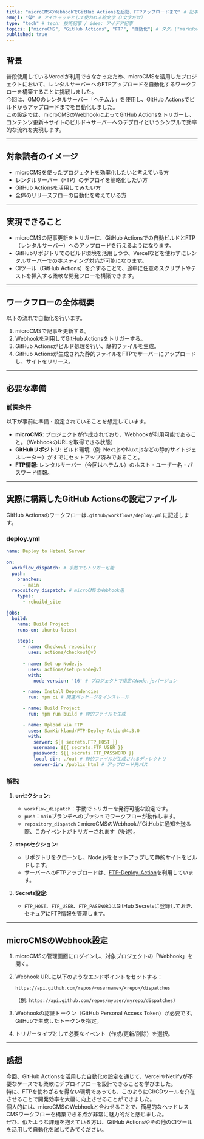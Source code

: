 ```yaml
---
title: "microCMSのWebhookでGitHub Actionsを起動、FTPアップロードまで" # 記事のタイトル
emoji: "😸" # アイキャッチとして使われる絵文字（1文字だけ）
type: "tech" # tech: 技術記事 / idea: アイデア記事
topics: ["microCMS", "GitHub Actions", "FTP", "自動化"] # タグ。["markdown", "rust", "aws"]のように指定する
published: true
---
```


## 背景
普段使用しているVercelが利用できなかったため、microCMSを活用したプロジェクトにおいて、レンタルサーバーへのFTPアップロードを自動化するワークフローを構築することに挑戦しました。  
今回は、GMOのレンタルサーバー「ヘテムル」を使用し、GitHub Actionsでビルドからアップロードまでを自動化しました。  
この設定では、microCMSのWebhookによってGitHub Actionsをトリガーし、コンテンツ更新→サイトのビルド→サーバーへのデプロイというシンプルで効率的な流れを実現します。

---

## 対象読者のイメージ
- microCMSを使ったプロジェクトを効率化したいと考えている方  
- レンタルサーバー（FTP）のデプロイを簡略化したい方  
- GitHub Actionsを活用してみたい方  
- 全体のリリースフローの自動化を考えている方  

---

## 実現できること
- microCMSの記事更新をトリガーに、GitHub Actionsでの自動ビルドとFTP（レンタルサーバー）へのアップロードを行えるようになります。
- GitHubリポジトリでのビルド環境を活用しつつ、Vercelなどを使わずにレンタルサーバーでのホスティング対応が可能になります。
- CIツール（GitHub Actions）を介することで、途中に任意のスクリプトやテストを挿入する柔軟な開発フローを構築できます。

---

## ワークフローの全体概要
以下の流れで自動化を行います。

1. microCMSで記事を更新する。
2. Webhookを利用してGitHub Actionsをトリガーする。
3. GitHub Actionsがビルド処理を行い、静的ファイルを生成。
4. GitHub Actionsが生成された静的ファイルをFTPでサーバーにアップロードし、サイトをリリース。

---

## 必要な準備

### 前提条件
以下が事前に準備・設定されていることを想定しています。  
- **microCMS**: プロジェクトが作成されており、Webhookが利用可能であること。（WebhookのURLを取得できる状態）
- **GitHubリポジトリ**: ビルド環境（例: Next.jsやNuxt.jsなどの静的サイトジェネレーター）がすでにセットアップ済みであること。
- **FTP情報**: レンタルサーバー（今回はヘテムル）のホスト・ユーザー名・パスワード情報。

---

## 実際に構築したGitHub Actionsの設定ファイル

GitHub Actionsのワークフローは`.github/workflows/deploy.yml`に記述します。

### deploy.yml

```yaml
name: Deploy to Heteml Server

on:
  workflow_dispatch: # 手動でもトリガー可能
  push:
    branches:
      - main
  repository_dispatch: # microCMSのWebhook用
    types:
      - rebuild_site

jobs:
  build:
    name: Build Project
    runs-on: ubuntu-latest
    
    steps:
      - name: Checkout repository
        uses: actions/checkout@v3
        
      - name: Set up Node.js
        uses: actions/setup-node@v3
        with:
          node-version: '16' # プロジェクトで指定のNode.jsバージョン

      - name: Install Dependencies
        run: npm ci # 関連パッケージをインストール

      - name: Build Project
        run: npm run build # 静的ファイルを生成

      - name: Upload via FTP
        uses: SamKirkland/FTP-Deploy-Action@4.3.0
        with:
          server: ${{ secrets.FTP_HOST }}
          username: ${{ secrets.FTP_USER }}
          password: ${{ secrets.FTP_PASSWORD }}
          local-dir: ./out # 静的ファイルが生成されるディレクトリ
          server-dir: /public_html # アップロード先パス
```

### 解説

1. **onセクション**:  
   - `workflow_dispatch`：手動でトリガーを発行可能な設定です。
   - `push`：`main`ブランチへのプッシュでワークフローが動作します。
   - `repository_dispatch`：microCMSのWebhookがGitHubに通知を送る際、このイベントがトリガーされます（後述）。

2. **stepsセクション**:  
   - リポジトリをクローンし、Node.jsをセットアップして静的サイトをビルドします。  
   - サーバーへのFTPアップロードは、[FTP-Deploy-Action](https://github.com/SamKirkland/FTP-Deploy-Action)を利用しています。  

3. **Secrets設定**:  
   - `FTP_HOST`、`FTP_USER`、`FTP_PASSWORD`はGitHub Secretsに登録しておき、セキュアにFTP情報を管理します。

---

## microCMSのWebhook設定

1. microCMSの管理画面にログインし、対象プロジェクトの「Webhook」を開く。
2. Webhook URLに以下のようなエンドポイントをセットする：  
   ```
   https://api.github.com/repos/<username>/<repo>/dispatches
   ```
   （例: `https://api.github.com/repos/myuser/myrepo/dispatches`）

3. Webhookの認証トークン（GitHub Personal Access Token）が必要です。GitHubで生成したトークンを指定。

4. トリガータイプとして必要なイベント（作成/更新/削除）を選択。

---

## 感想
今回、GitHub Actionsを活用した自動化の設定を通じて、VercelやNetlifyが不要なケースでも柔軟にデプロイフローを設計できることを学びました。  
特に、FTPを使わざるを得ない環境であっても、このようにCI/CDツールを介在させることで開発効率を大幅に向上させることができました。  
個人的には、microCMSのWebhookと合わせることで、簡易的なヘッドレスCMSワークフローを構築できる点が非常に魅力的だと感じました。  
ぜひ、似たような課題を抱えている方は、GitHub Actionsやその他のCIツールを活用して自動化を試してみてください。
